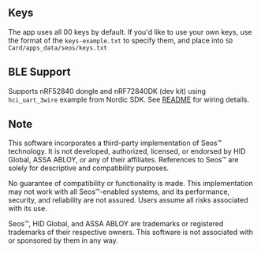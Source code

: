 
## Keys

The app uses all 00 keys by default. If you'd like to use your own keys, use the format of the `keys-example.txt` to specify them, and place into `SD Card/apps_data/seos/keys.txt`


## BLE Support

Supports nRF52840 dongle and nRF72840DK (dev kit) using `hci_uart_3wire` example from Nordic SDK.  See [README](https://gitlab.com/bettse/flipper_seos/-/blob/main/README.md?ref_type=heads#hardware-for-ble-support) for wiring details.

## Note

This software incorporates a third-party implementation of Seos™ technology. It is not developed, authorized, licensed, or endorsed by HID Global, ASSA ABLOY, or any of their affiliates. References to Seos™ are solely for descriptive and compatibility purposes.

No guarantee of compatibility or functionality is made. This implementation may not work with all Seos™-enabled systems, and its performance, security, and reliability are not assured. Users assume all risks associated with its use.

Seos™, HID Global, and ASSA ABLOY are trademarks or registered trademarks of their respective owners. This software is not associated with or sponsored by them in any way.
